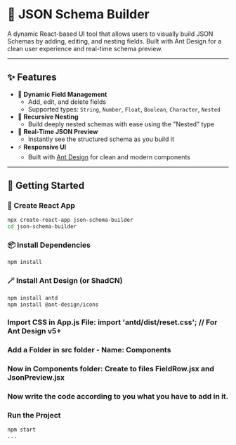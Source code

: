 # 🧩 JSON Schema Builder

A dynamic React-based UI tool that allows users to visually build JSON Schemas by adding, editing, and nesting fields. Built with Ant Design for a clean user experience and real-time schema preview.

---

## ✨ Features

- 🔧 **Dynamic Field Management**
  - Add, edit, and delete fields
  - Supported types: `String`, `Number`, `Float`, `Boolean`, `Character`, `Nested`
- 🔁 **Recursive Nesting**
  - Build deeply nested schemas with ease using the "Nested" type
- 🧠 **Real-Time JSON Preview**
  - Instantly see the structured schema as you build it
- ⚡ **Responsive UI**
  - Built with [Ant Design](https://ant.design/) for clean and modern components

---

## 🚀 Getting Started
### 🧩 Create React App
```bash
npx create-react-app json-schema-builder
cd json-schema-builder
```
### 📦 Install Dependencies

```bash
npm install
```

### 🪄 Install Ant Design (or ShadCN)
```bash
npm install antd
npm install @ant-design/icons
```
### Import CSS in App.js File: import 'antd/dist/reset.css'; // For Ant Design v5+

### Add a Folder in src folder - Name: Components
### Now in Components folder: Create to files FieldRow.jsx and JsonPreview.jsx
### Now write the code according to you what you have to add in it.

### Run the Project
```bash
npm start
...

